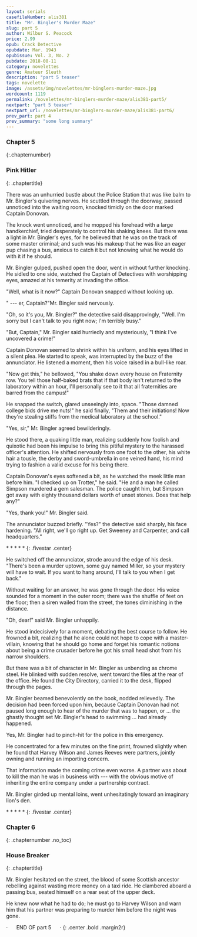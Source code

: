 ```yaml
---
layout: serials
casefileNumber: alis381
title: "Mr. Bingler's Murder Maze"
slug: part 5
author: Wilbur S. Peacock
price: 2.99
opub: Crack Detective
opubdate: Mar. 1943
opubissue: Vol. 3, No. 2
pubdate: 2018-08-11 
category: novelettes 
genre: Amateur Sleuth
description: "part 5 teaser"
tags: novelette 
image: /assets/img/novelettes/mr-binglers-murder-maze.jpg
wordcount: 1119
permalink: /novelettes/mr-binglers-murder-maze/alis381-part5/
nextpart: "part 5 teaser"
nextpart_url: /novelettes/mr-binglers-murder-maze/alis381-part6/
prev_part: part 4
prev_summary: "some long summary"
---
```


### Chapter 5
{:.chapternumber}

### Pink Hitler
{: .chaptertitle}

There was an unhurried bustle about the Police Station that was like balm to Mr. Bingler's quivering nerves. He scuttled through the doorway, passed unnoticed into the waiting room, knocked timidly on the door marked Captain Donovan.

The knock went unnoticed, and he mopped his forehead with a large handkerchief, tried desperately to control his shaking knees. But there was a light in Mr. Bingler's eyes, for he believed that he was on the track of some master criminal; and such was his makeup that he was like an eager pup chasing a bus, anxious to catch it but not knowing what he would do with it if he should.

Mr. Bingler gulped, pushed open the door, went in without further knocking. He sidled to one side, watched the Captain of Detectives with worshipping eyes, amazed at his temerity at invading the office.

"Well, what is it now?" Captain Donovan snapped without looking up.

" --- er, Captain?"Mr. Bingler said nervously.

"Oh, so it's you, Mr. Bingler?" the detective said disapprovingly, "Well. I'm sorry but I can't talk to you right now; I'm terribly busy."

"But, Captain," Mr. Bingler said hurriedly and mysteriously, "I think I've uncovered a crime!"

Captain Donovan seemed to shrink within his uniform, and his eyes lifted in a silent plea. He started to speak, was interrupted by the buzz of the annunciator. He listened a moment, then his voice raised in a bull-like roar.

"Now get this," he bellowed, "You shake down every house on Fraternity row. You tell those half-baked brats that if that body isn't returned to the laboratory within an hour, I'll personally see to it that all fraternities are barred from the campus!"

He snapped the switch, glared unseeingly into, space. "Those damned college bids drive me nuts!" he said finally, "Them and their initiations! Now they're stealing stiffs from the medical laboratory at the school."

"Yes, sir," Mr. Bingler agreed bewilderingly.

He stood there, a quaking little man, realizing suddenly how foolish and quixotic had been his impulse to bring this pitiful mystery to the harassed officer's attention. He shifted nervously from one foot to the other, his white hair a tousle, the derby and sword-umbrella in one veined hand, his mind trying to fashion a valid excuse for his being there.

Captain Donovan's eyes softened a bit, as he watched the meek little man before him. "I checked up on Trotter," he said. "He and a man he called Simpson murdered a gem salesman. The police caught him, but Simpson got away with eighty thousand dollars worth of unset stones. Does that help any?"

"Yes, thank you!" Mr. Bingler said.

The annunciator buzzed briefly. "Yes?" the detective said sharply, his face hardening. "All right, we'll go right up. Get Sweeney and Carpenter, and call headquarters."

\*   \*   \*   \*   \*
{: .fivestar .center}

He switched off the annunciator, strode around the edge of his desk. "There's been a murder uptown, some guy named Miller, so your mystery will have to wait. If you want to hang around, I'll talk to you when I get back."

Without waiting for an answer, he was gone through the door. His voice sounded for a moment in the outer room; there was the shuffle of feet on the floor; then a siren wailed from the street, the tones diminishing in the distance.

"Oh, dear!" said Mr. Bingler unhappily.

He stood indecisively for a moment, debating the best course to follow. He frowned a bit, realizing that he alone could not hope to cope with a master-villain, knowing that he should go home and forget his romantic notions about being a crime crusader before he got his small head shot from his narrow shoulders.

But there was a bit of character in Mr. Bingler as unbending as chrome steel. He blinked with sudden resolve, went toward the files at the rear of the office. He found the City Directory, carried it to the desk, flipped through the pages.

Mr. Bingler beamed benevolently on the book, nodded relievedly. The decision had been forced upon him, because Captain Donovan had not paused long enough to hear of the murder that was to happen, or ... the ghastly thought set Mr. Bingler's head to swimming ... had already happened.

Yes, Mr. Bingler had to pinch-hit for the police in this emergency.

He concentrated for a few minutes on the fine print, frowned slightly when he found that Harvey Wilson and James Reeves were partners, jointly owning and running an importing concern.

That information made the coming crime even worse. A partner was about to kill the man he was in business with --- with the obvious motive of inheriting the entire company under a partnership contract.

Mr. Bingler girded up mental loins, went unhesitatingly toward an imaginary lion's den.


\*   \*   \*   \*   \*
{: .fivestar .center}

### Chapter 6
{: .chapternumber .no_toc}

### House Breaker
{: .chaptertitle}

Mr. Bingler hesitated on the street, the blood of some Scottish ancestor rebelling against wasting more money on a taxi ride. He clambered aboard a passing bus, seated himself on a rear seat of the upper deck.

He knew now what he had to do; he must go to Harvey Wilson and warn him that his partner was preparing to murder him before the night was gone.

&middot;&nbsp;&nbsp;&nbsp;&nbsp;&nbsp;&nbsp;END OF part 5&nbsp;&nbsp;&nbsp;&nbsp;&nbsp;&nbsp;&middot;
{: .center .bold .margin2r}